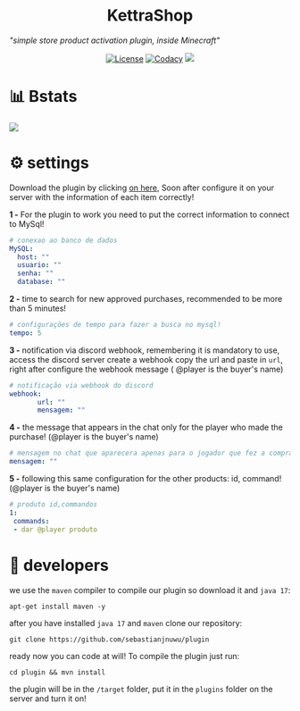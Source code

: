 <h1 align="center">KettraShop</h1>

   _"simple store product activation plugin, inside Minecraft"_

<p align="center">
  <a href="https://opensource.org/licenses/Apache-2.0"><img alt="License" src="https://img.shields.io/badge/License-Apache%202.0-blue.svg"/></a>
    <a href="https://app.codacy.com/gh/sebastianjnuwu/KettraShop?utm_source=github.com&utm_medium=referral&utm_content=sebastianjnuwu/KettraShop&utm_campaign=Badge_Grade_Settings"><img alt="Codacy" src="https://api.codacy.com/project/badge/Grade/2fd1d707e84c4701abf3803cef49b751"/></a>
  <a href="https://discord.gg/NDzFeDp8YE"><img src="https://discordapp.com/api/guilds/893997835412971570/widget.png"></a>
</p>

# 📊 Bstats

![](https://bstats.org/signatures/bukkit/KettraShop.svg)

# ⚙️ settings

Download the plugin by clicking [on here](https://github.com/sebastianjnuwu/KettraShop/releases/tag/1.2), Soon after configure it on your server with the information of each item correctly!

**1 -** For the plugin to work you need to put the correct information to connect to MySql!
```yml
# conexao ao banco de dados
MySQL:
  host: ""
  usuario: ""
  senha: ""
  database: ""
```

**2 -** time to search for new approved purchases, recommended to be more than 5 minutes!
```yml
# configurações de tempo para fazer a busca no mysql!
tempo: 5
```

**3 -** notification via discord webhook, remembering it is mandatory to use, access the discord server create a webhook copy the url and paste in `url`, right after configure the webhook message ( @player is the buyer's name)
```yml
# notificação via webhook do discord
webhook:
       url: ""
       mensagem: ""
```

**4 -** the message that appears in the chat only for the player who made the purchase! (@player is the buyer's name)
```yml
# mensagem no chat que aparecera apenas para o jogador que fez a compra!
mensagem: ""
```

**5 -** following this same configuration for the other products: id, command! (@player is the buyer's name)
```yml
# produto id,commandos
1:
 commands:
 - dar @player produto
```

# 🔗 developers

 we use the `maven` compiler to compile our plugin so download it and `java 17`:
 ```
 apt-get install maven -y 
 ```
 
 after you have installed `java 17` and `maven` clone our repository:
 ```
git clone https://github.com/sebastianjnuwu/plugin
```

 ready now you can code at will! To compile the plugin just run:
 ```
 cd plugin && mvn install
```

the plugin will be in the `/target` folder, put it in the `plugins` folder on the server and turn it on!
